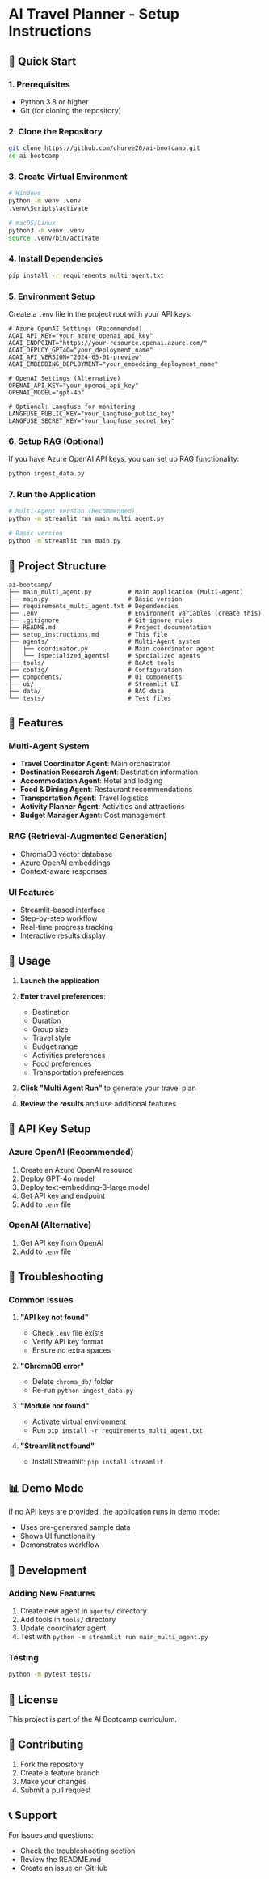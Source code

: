 # AI Travel Planner - Setup Instructions

## 🚀 Quick Start

### 1. Prerequisites
- Python 3.8 or higher
- Git (for cloning the repository)

### 2. Clone the Repository
```bash
git clone https://github.com/churee20/ai-bootcamp.git
cd ai-bootcamp
```

### 3. Create Virtual Environment
```bash
# Windows
python -m venv .venv
.venv\Scripts\activate

# macOS/Linux
python3 -m venv .venv
source .venv/bin/activate
```

### 4. Install Dependencies
```bash
pip install -r requirements_multi_agent.txt
```

### 5. Environment Setup
Create a `.env` file in the project root with your API keys:

```env
# Azure OpenAI Settings (Recommended)
AOAI_API_KEY="your_azure_openai_api_key"
AOAI_ENDPOINT="https://your-resource.openai.azure.com/"
AOAI_DEPLOY_GPT4O="your_deployment_name"
AOAI_API_VERSION="2024-05-01-preview"
AOAI_EMBEDDING_DEPLOYMENT="your_embedding_deployment_name"

# OpenAI Settings (Alternative)
OPENAI_API_KEY="your_openai_api_key"
OPENAI_MODEL="gpt-4o"

# Optional: Langfuse for monitoring
LANGFUSE_PUBLIC_KEY="your_langfuse_public_key"
LANGFUSE_SECRET_KEY="your_langfuse_secret_key"
```

### 6. Setup RAG (Optional)
If you have Azure OpenAI API keys, you can set up RAG functionality:

```bash
python ingest_data.py
```

### 7. Run the Application
```bash
# Multi-Agent version (Recommended)
python -m streamlit run main_multi_agent.py

# Basic version
python -m streamlit run main.py
```

## 📁 Project Structure

```
ai-bootcamp/
├── main_multi_agent.py          # Main application (Multi-Agent)
├── main.py                      # Basic version
├── requirements_multi_agent.txt # Dependencies
├── .env                         # Environment variables (create this)
├── .gitignore                   # Git ignore rules
├── README.md                    # Project documentation
├── setup_instructions.md        # This file
├── agents/                      # Multi-Agent system
│   ├── coordinator.py           # Main coordinator agent
│   └── [specialized_agents]     # Specialized agents
├── tools/                       # ReAct tools
├── config/                      # Configuration
├── components/                  # UI components
├── ui/                          # Streamlit UI
├── data/                        # RAG data
└── tests/                       # Test files
```

## 🔧 Features

### Multi-Agent System
- **Travel Coordinator Agent**: Main orchestrator
- **Destination Research Agent**: Destination information
- **Accommodation Agent**: Hotel and lodging
- **Food & Dining Agent**: Restaurant recommendations
- **Transportation Agent**: Travel logistics
- **Activity Planner Agent**: Activities and attractions
- **Budget Manager Agent**: Cost management

### RAG (Retrieval-Augmented Generation)
- ChromaDB vector database
- Azure OpenAI embeddings
- Context-aware responses

### UI Features
- Streamlit-based interface
- Step-by-step workflow
- Real-time progress tracking
- Interactive results display

## 🎯 Usage

1. **Launch the application**
2. **Enter travel preferences**:
   - Destination
   - Duration
   - Group size
   - Travel style
   - Budget range
   - Activities preferences
   - Food preferences
   - Transportation preferences

3. **Click "Multi Agent Run"** to generate your travel plan
4. **Review the results** and use additional features

## 🔑 API Key Setup

### Azure OpenAI (Recommended)
1. Create an Azure OpenAI resource
2. Deploy GPT-4o model
3. Deploy text-embedding-3-large model
4. Get API key and endpoint
5. Add to `.env` file

### OpenAI (Alternative)
1. Get API key from OpenAI
2. Add to `.env` file

## 🐛 Troubleshooting

### Common Issues

1. **"API key not found"**
   - Check `.env` file exists
   - Verify API key format
   - Ensure no extra spaces

2. **"ChromaDB error"**
   - Delete `chroma_db/` folder
   - Re-run `python ingest_data.py`

3. **"Module not found"**
   - Activate virtual environment
   - Run `pip install -r requirements_multi_agent.txt`

4. **"Streamlit not found"**
   - Install Streamlit: `pip install streamlit`

## 📊 Demo Mode

If no API keys are provided, the application runs in demo mode:
- Uses pre-generated sample data
- Shows UI functionality
- Demonstrates workflow

## 🔄 Development

### Adding New Features
1. Create new agent in `agents/` directory
2. Add tools in `tools/` directory
3. Update coordinator agent
4. Test with `python -m streamlit run main_multi_agent.py`

### Testing
```bash
python -m pytest tests/
```

## 📝 License

This project is part of the AI Bootcamp curriculum.

## 🤝 Contributing

1. Fork the repository
2. Create a feature branch
3. Make your changes
4. Submit a pull request

## 📞 Support

For issues and questions:
- Check the troubleshooting section
- Review the README.md
- Create an issue on GitHub 